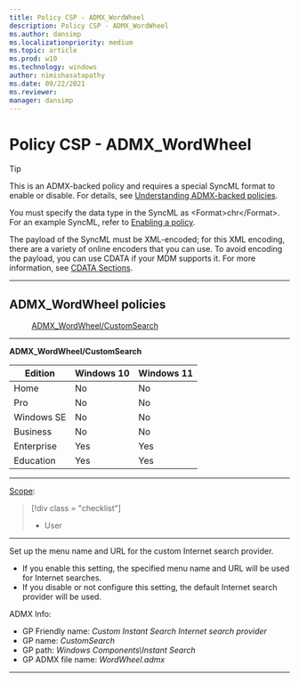 ```yaml
---
title: Policy CSP - ADMX_WordWheel
description: Policy CSP - ADMX_WordWheel
ms.author: dansimp
ms.localizationpriority: medium
ms.topic: article
ms.prod: w10
ms.technology: windows
author: nimishasatapathy
ms.date: 09/22/2021
ms.reviewer: 
manager: dansimp
---
```


# Policy CSP - ADMX_WordWheel

> [!TIP]
> This is an ADMX-backed policy and requires a special SyncML format to enable or disable. For details, see [Understanding ADMX-backed policies](./understanding-admx-backed-policies.md).
> 
> You must specify the data type in the SyncML as &lt;Format&gt;chr&lt;/Format&gt;. For an example SyncML, refer to [Enabling a policy](./understanding-admx-backed-policies.md#enabling-a-policy).
> 
> The payload of the SyncML must be XML-encoded; for this XML encoding, there are a variety of online encoders that you can use. To avoid encoding the payload, you can use CDATA if your MDM supports it. For more information, see [CDATA Sections](http://www.w3.org/TR/REC-xml/#sec-cdata-sect).

<hr/>

<!--Policies-->
## ADMX_WordWheel policies  

<dl>
  <dd>
    <a href="#admx-wordwheel-customsearch">ADMX_WordWheel/CustomSearch</a>
  </dd>
</dl>


<hr/>

<!--Policy-->
<a href="" id="admx-wordwheel-customsearch"></a>**ADMX_WordWheel/CustomSearch**  

<!--SupportedSKUs-->

|Edition|Windows 10|Windows 11|
|--- |--- |--- |
|Home|No|No|
|Pro|No|No|
|Windows SE|No|No|
|Business|No|No|
|Enterprise|Yes|Yes|
|Education|Yes|Yes|

<!--/SupportedSKUs-->
<hr/>

<!--Scope-->
[Scope](./policy-configuration-service-provider.md#policy-scope):

> [!div class = "checklist"]
> * User

<hr/>

<!--/Scope-->
<!--Description-->
Set up the menu name and URL for the custom Internet search provider.  

- If you enable this setting, the specified menu name and URL will be used for Internet searches.  
- If you disable or not configure this setting, the default Internet search provider will be used.

<!--/Description-->


<!--ADMXBacked-->
ADMX Info:  
-   GP Friendly name: *Custom Instant Search Internet search provider*
-   GP name: *CustomSearch*
-   GP path: *Windows Components\Instant Search*
-   GP ADMX file name: *WordWheel.admx*

<!--/ADMXBacked-->
<!--/Policy-->
<hr/>


<!--/Policies-->

